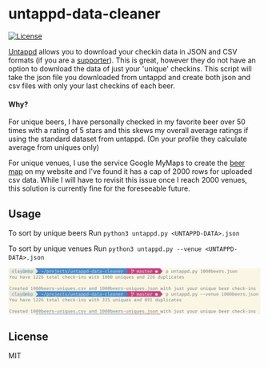 # untappd-data-cleaner
[![License](https://img.shields.io/github/license/mashape/apistatus.svg)](https://github.com/claydugo/untappd-data-cleaner/blob/master/LICENSE)

[Untappd](https://untappd.com/) allows you to download your checkin data in JSON and CSV formats (if you are a [supporter](https://untappd.com/supporter)). This is great, however they do not have an option to download the data of just your 'unique' checkins. This script will take the json file you downloaded from untappd and create both json and csv files with only your last checkins of each beer.

#### Why?
For unique beers, I have personally checked in my favorite beer over 50 times with a rating of 5 stars and this skews my overall average ratings if using the standard dataset from untappd. (On your profile they calculate average from uniques only)

For unique venues, I use the service Google MyMaps to create the [beer map](https://claydugo.com/beermap/) on my website and I've found it has a cap of 2000 rows for uploaded csv data. While I will have to revisit this issue once I reach 2000 venues, this solution is currently fine for the foreseeable future.

## Usage

To sort by unique beers
Run `python3 untappd.py <UNTAPPD-DATA>.json`

To sort by unique venues
Run `python3 untappd.py --venue <UNTAPPD-DATA>.json`

![output](scr/untappd-uniques-cl.png)

## License
MIT

